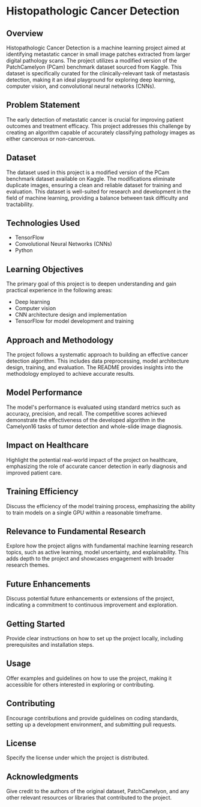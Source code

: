 # Histopathologic Cancer Detection

## Overview

Histopathologic Cancer Detection is a machine learning project aimed at identifying metastatic cancer in small image patches extracted from larger digital pathology scans. The project utilizes a modified version of the PatchCamelyon (PCam) benchmark dataset sourced from Kaggle. This dataset is specifically curated for the clinically-relevant task of metastasis detection, making it an ideal playground for exploring deep learning, computer vision, and convolutional neural networks (CNNs).

## Problem Statement

The early detection of metastatic cancer is crucial for improving patient outcomes and treatment efficacy. This project addresses this challenge by creating an algorithm capable of accurately classifying pathology images as either cancerous or non-cancerous.

## Dataset

The dataset used in this project is a modified version of the PCam benchmark dataset available on Kaggle. The modifications eliminate duplicate images, ensuring a clean and reliable dataset for training and evaluation. This dataset is well-suited for research and development in the field of machine learning, providing a balance between task difficulty and tractability.

## Technologies Used

- TensorFlow
- Convolutional Neural Networks (CNNs)
- Python

## Learning Objectives

The primary goal of this project is to deepen understanding and gain practical experience in the following areas:

- Deep learning
- Computer vision
- CNN architecture design and implementation
- TensorFlow for model development and training

## Approach and Methodology

The project follows a systematic approach to building an effective cancer detection algorithm. This includes data preprocessing, model architecture design, training, and evaluation. The README provides insights into the methodology employed to achieve accurate results.

## Model Performance

The model's performance is evaluated using standard metrics such as accuracy, precision, and recall. The competitive scores achieved demonstrate the effectiveness of the developed algorithm in the Camelyon16 tasks of tumor detection and whole-slide image diagnosis.

## Impact on Healthcare

Highlight the potential real-world impact of the project on healthcare, emphasizing the role of accurate cancer detection in early diagnosis and improved patient care.

## Training Efficiency

Discuss the efficiency of the model training process, emphasizing the ability to train models on a single GPU within a reasonable timeframe.

## Relevance to Fundamental Research

Explore how the project aligns with fundamental machine learning research topics, such as active learning, model uncertainty, and explainability. This adds depth to the project and showcases engagement with broader research themes.

## Future Enhancements

Discuss potential future enhancements or extensions of the project, indicating a commitment to continuous improvement and exploration.

## Getting Started

Provide clear instructions on how to set up the project locally, including prerequisites and installation steps.

## Usage

Offer examples and guidelines on how to use the project, making it accessible for others interested in exploring or contributing.

## Contributing

Encourage contributions and provide guidelines on coding standards, setting up a development environment, and submitting pull requests.

## License

Specify the license under which the project is distributed.

## Acknowledgments

Give credit to the authors of the original dataset, PatchCamelyon, and any other relevant resources or libraries that contributed to the project.


